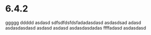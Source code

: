 # 6.4.2
ggggg
ddddd
asdasd
sdfsdfdsfdsfadadasdasd
asdasdsad
adasd
asdasdasdasd
asdasd
asdasd
asdasdasdadas
ffffadasd
asdasdasd
